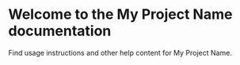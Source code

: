 <!--This is a sample index page for an MKDocs project. -->
# Welcome to the My Project Name documentation

Find usage instructions and other help content for My Project Name.